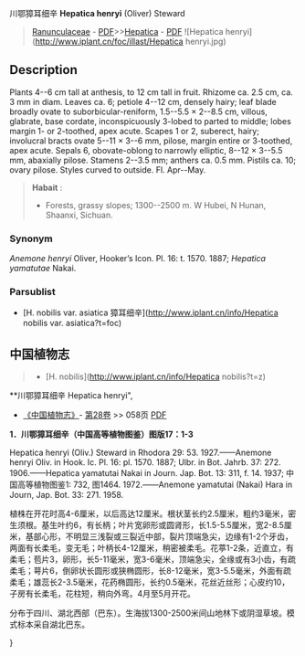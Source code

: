 川鄂獐耳细辛 **Hepatica henryi** (Oliver) Steward

> [Ranunculaceae](http://www.iplant.cn/info/Ranunculaceae?t=foc) - [PDF](http://www.iplant.cn/foc/pdf/Ranunculaceae.pdf)>>[Hepatica](http://www.iplant.cn/info/Hepatica?t=foc) - [PDF](http://www.iplant.cn/foc/pdf/Hepatica.pdf)
![Hepatica henryi](http://www.iplant.cn/foc/illast/Hepatica henryi.jpg)

## Description

Plants 4--6 cm tall at anthesis, to 12 cm tall in fruit. Rhizome ca. 2.5 cm, ca. 3 mm in diam. Leaves ca. 6; petiole 4--12 cm, densely hairy; leaf blade broadly ovate to suborbicular-reniform, 1.5--5.5 × 2--8.5 cm, villous, glabrate, base cordate, inconspicuously 3-lobed to parted to middle; lobes margin 1- or 2-toothed, apex acute. Scapes 1 or 2, suberect, hairy; involucral bracts ovate 5--11 × 3--6 mm, pilose, margin entire or 3-toothed, apex acute. Sepals 6, obovate-oblong to narrowly elliptic, 8--12 × 3--5.5 mm, abaxially pilose. Stamens 2--3.5 mm; anthers ca. 0.5 mm. Pistils ca. 10; ovary pilose. Styles curved to outside. Fl. Apr--May.

> **Habait** : 
>* Forests, grassy slopes; 1300--2500 m. W Hubei, N Hunan, Shaanxi, Sichuan.

### Synonym
*Anemone henryi* Oliver, Hooker’s Icon. Pl. 16: t. 1570. 1887; *Hepatica yamatutae* Nakai.

### Parsublist

* [H.  nobilis var. asiatica  獐耳细辛](http://www.iplant.cn/info/Hepatica nobilis var. asiatica?t=foc)

## 中国植物志

> * [H.  nobilis](http://www.iplant.cn/info/Hepatica nobilis?t=z)

**川鄂獐耳细辛 Hepatica henryi",

* [《中国植物志》](http://www.iplant.cn/frps)- [第28卷](http://www.iplant.cn/frps/vol/28) >> 058页 [PDF](http://www.iplant.cn/frps/pdf/28/058.pdf)

**1．川鄂獐耳细辛（中国高等植物图鉴）图版17：1-3**

Hepatica henryi (Oliv.) Steward in Rhodora 29: 53. 1927.——Anemone henryi Oliv. in Hook. Ic. Pl. 16: pl. 1570. 1887; Ulbr. in Bot. Jahrb. 37: 272. 1906.——Hepatica yamatutai Nakai in Journ. Jap. Bot. 13: 311, f. 14. 1937; 中国高等植物图鉴1: 732, 图1464. 1972.——Anemone yamatutai (Nakai) Hara in Journ, Jap. Bot. 33: 271. 1958.

植株在开花时高4-6厘米，以后高达12厘米。根状茎长约2.5厘米，粗约3毫米，密生须根。基生叶约6，有长柄；叶片宽卵形或圆肾形，长1.5-5.5厘米，宽2-8.5厘米，基部心形，不明显三浅裂或三裂近中部，裂片顶端急尖，边缘有1-2个牙齿，两面有长柔毛，变无毛；叶柄长4-12厘米，稍密被柔毛。花葶1-2条，近直立，有柔毛；苞片3，卵形，长5-11毫米，宽3-6毫米，顶端急尖，全缘或有3小齿，有疏柔毛；萼片6，倒卵状长圆形或狭椭圆形，长8-12毫米，宽3-5.5毫米，外面有疏柔毛；雄蕊长2-3.5毫米，花药椭圆形，长约0.5毫米，花丝近丝形；心皮约10，子房有长柔毛，花柱短，稍向外弯。4月至5月开花。

分布于四川、湖北西部（巴东）。生海拔1300-2500米间山地林下或阴湿草坡。模式标本采自湖北巴东。

}